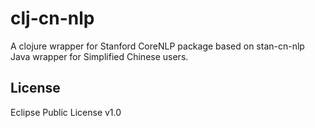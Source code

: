 clj-cn-nlp
===========

A clojure wrapper for Stanford CoreNLP package based on stan-cn-nlp Java wrapper
for Simplified Chinese users.

License
--------

Eclipse Public License v1.0